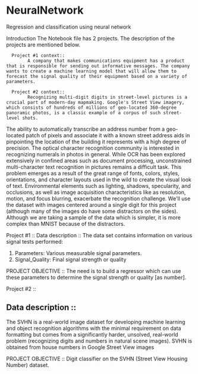 # NeuralNetwork
Regression and classification using neural network

Introduction
The Notebook file  has 2 projects. The description of the projects are mentioned below.

      Project #1 context:: 
            A company that makes communications equipment has a product that is responsible for sending out informative messages. The company wants to create a machine learning model that will allow them to forecast the signal quality of their equipment based on a variety of parameters.

      Project #2 context::
            Recognizing multi-digit digits in street-level pictures is a crucial part of modern-day mapmaking. Google's Street View imagery, which consists of hundreds of millions of geo-located 360-degree panoramic photos, is a classic example of a corpus of such street-level shots.
The ability to automatically transcribe an address number from a geo-located patch of pixels and associate it with a known street address aids in pinpointing the location of the building it represents with a high degree of precision. The optical character recognition community is interested in recognizing numerals in photos in general. 
While OCR has been explored extensively in confined areas such as document processing, unconstrained multi-character text recognition in pictures remains a difficult task. This problem emerges as a result of the great range of fonts, colors, styles, orientations, and character layouts used in the wild to create the visual look of text.
Environmental elements such as lighting, shadows, specularity, and occlusions, as well as image acquisition characteristics like as resolution, motion, and focus blurring, exacerbate the recognition challenge. We'll use the dataset with images centered around a single digit for this project (although many of the images do have some distractors on the sides). Although we are taking a sample of the data which is simpler, it is more complex than MNIST because of the distractors.



Project #1 ::
Data description ::
The data set contains information on various signal tests performed:
1. Parameters: Various measurable signal parameters.
2. Signal_Quality: Final signal strength or quality

PROJECT OBJECTIVE :: 
The need is to build a regressor which can use these parameters to determine the signal strength or quality [as number].


Project #2 ::
## Data description ::
The SVHN is a real-world image dataset for developing machine learning and object recognition algorithms with the minimal requirement on 
data formatting but comes from a significantly harder, unsolved, real-world problem (recognizing digits and numbers in natural scene images). SVHN is obtained from house numbers in Google Street View images


PROJECT OBJECTIVE ::
Digit classifier on the SVHN (Street View Housing Number) dataset.

